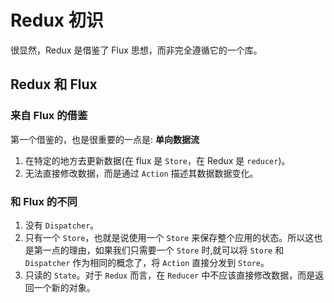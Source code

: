 # Redux 初识

很显然，Redux 是借鉴了 Flux 思想，而非完全遵循它的一个库。

## Redux 和 Flux

### 来自 Flux 的借鉴

第一个借鉴的，也是很重要的一点是: **单向数据流**

1. 在特定的地方去更新数据(在 flux 是 `Store`，在 Redux 是 `reducer`)。
2. 无法直接修改数据，而是通过 `Action` 描述其数据数据变化。

### 和 Flux 的不同

1. 没有 `Dispatcher`。
2. 只有一个 `Store`，也就是说使用一个 `Store` 来保存整个应用的状态。所以这也是第一点的理由，如果我们只需要一个 `Store` 时,就可以将 `Store` 和 `Dispatcher` 作为相同的概念了，将 `Action` 直接分发到 `Store`。
3. 只读的 `State`。对于 `Redux` 而言，在 `Reducer` 中不应该直接修改数据，而是返回一个新的对象。